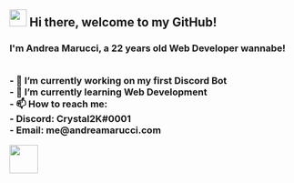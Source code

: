 <h2><img src='https://i.imgur.com/rHXHSgw.gif' width='30'> Hi there, welcome to my GitHub!  </h2>
<h3> I'm <strong>Andrea Marucci</strong>, a 22 years old Web Developer wannabe!

<p> 
<br>- 🔭 I’m currently working on my first Discord Bot
<br>- 🌱 I’m currently learning Web Development
<br>- 📫 How to reach me:
  <br>- Discord: Crystal2K#0001
  <br>- Email: me@andreamarucci.com
</p>
  
  
  <a href='https://ko-fi.com/crystal2k'><img src='https://i.imgur.com/mlovzWn.png' width='50'></a>
 
